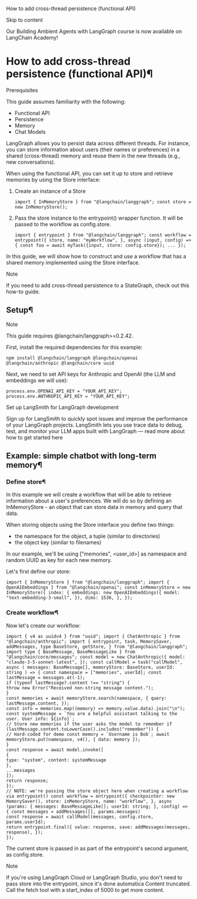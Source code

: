 How to add cross-thread persistence (functional API)

Skip to content

Our Building Ambient Agents with LangGraph course is now available on LangChain Academy!

# How to add cross-thread persistence (functional API)¶

Prerequisites

This guide assumes familiarity with the following:

* Functional API
* Persistence
* Memory
* Chat Models

LangGraph allows you to persist data across different threads. For instance, you can store information about users (their names or preferences) in a shared (cross-thread) memory and reuse them in the new threads (e.g., new conversations).

When using the functional API, you can set it up to store and retrieve memories by using the Store interface:

1. Create an instance of a Store

   ```
   import { InMemoryStore } from "@langchain/langgraph"; const store = new InMemoryStore();
   ```
2. Pass the store instance to the entrypoint() wrapper function. It will be passed to the workflow as config.store.

   ```
   import { entrypoint } from "@langchain/langgraph"; const workflow = entrypoint({ store, name: "myWorkflow", }, async (input, config) => { const foo = await myTask({input, store: config.store}); ... });
   ```

In this guide, we will show how to construct and use a workflow that has a shared memory implemented using the Store interface.

Note

If you need to add cross-thread persistence to a StateGraph, check out this how-to guide.

## Setup¶

Note

This guide requires @langchain/langgraph>=0.2.42.

First, install the required dependencies for this example:

```
npm install @langchain/langgraph @langchain/openai @langchain/anthropic @langchain/core uuid
```

Next, we need to set API keys for Anthropic and OpenAI (the LLM and embeddings we will use):

```
process.env.OPENAI_API_KEY = "YOUR_API_KEY"; process.env.ANTHROPIC_API_KEY = "YOUR_API_KEY";
```

Set up LangSmith for LangGraph development

Sign up for LangSmith to quickly spot issues and improve the performance of your LangGraph projects. LangSmith lets you use trace data to debug, test, and monitor your LLM apps built with LangGraph — read more about how to get started here

## Example: simple chatbot with long-term memory¶

### Define store¶

In this example we will create a workflow that will be able to retrieve information about a user's preferences. We will do so by defining an InMemoryStore - an object that can store data in memory and query that data.

When storing objects using the Store interface you define two things:

* the namespace for the object, a tuple (similar to directories)
* the object key (similar to filenames)

In our example, we'll be using ["memories", <user_id>] as namespace and random UUID as key for each new memory.

Let's first define our store:

```
import { InMemoryStore } from "@langchain/langgraph"; import { OpenAIEmbeddings } from "@langchain/openai"; const inMemoryStore = new InMemoryStore({ index: { embeddings: new OpenAIEmbeddings({ model: "text-embedding-3-small", }), dims: 1536, }, });
```

### Create workflow¶

Now let's create our workflow:

```
import { v4 as uuidv4 } from "uuid"; import { ChatAnthropic } from "@langchain/anthropic"; import { entrypoint, task, MemorySaver, addMessages, type BaseStore, getStore, } from "@langchain/langgraph"; import type { BaseMessage, BaseMessageLike } from "@langchain/core/messages"; const model = new ChatAnthropic({ model: "claude-3-5-sonnet-latest", }); const callModel = task("callModel", async ( messages: BaseMessage[], memoryStore: BaseStore, userId: string ) => { const namespace = ["memories", userId]; const lastMessage = messages.at(-1);
if (typeof lastMessage?.content !== "string") {
throw new Error("Received non-string message content.");
}
const memories = await memoryStore.search(namespace, { query: lastMessage.content, });
const info = memories.map((memory) => memory.value.data).join("\n");
const systemMessage = `You are a helpful assistant talking to the user. User info: ${info}`;
// Store new memories if the user asks the model to remember if (lastMessage.content.toLowerCase().includes("remember")) {
// Hard-coded for demo const memory = `Username is Bob`; await memoryStore.put(namespace, v4(), { data: memory });
}
const response = await model.invoke([
{
type: "system", content: systemMessage
},
...messages
]);
return response;
});
// NOTE: we're passing the store object here when creating a workflow via entrypoint() const workflow = entrypoint({ checkpointer: new MemorySaver(), store: inMemoryStore, name: "workflow", }, async (params: { messages: BaseMessageLike[]; userId: string; }, config) => { const messages = addMessages([], params.messages)
const response = await callModel(messages, config.store, params.userId);
return entrypoint.final({ value: response, save: addMessages(messages, response), });
});
```
The current store is passed in as part of the entrypoint's second argument, as config.store.

Note

If you're using LangGraph Cloud or LangGraph Studio, you don't need to pass store into the entrypoint, since it's done automatica
<error>Content truncated. Call the fetch tool with a start_index of 5000 to get more content.</error>